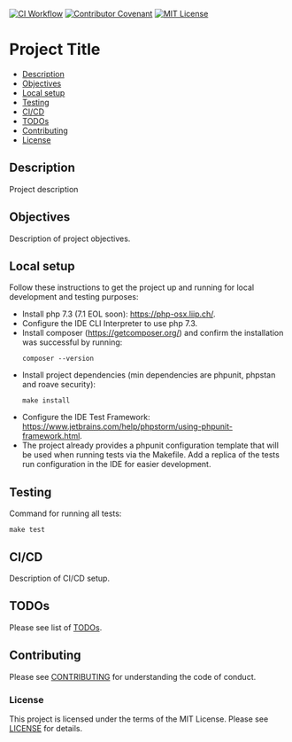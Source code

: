 [![CI Workflow](https://github.com/ariannasg/php-tdd-template/workflows/CI%20Workflow/badge.svg)](https://github.com/ariannasg/php-tdd-template/actions?query=workflow%3A%22CI+Workflow%22)
[![Contributor Covenant](https://img.shields.io/badge/Contributor%20Covenant-v2.0%20adopted-ff69b4.svg)](.github/CONTRIBUTING.md)
[![MIT License](https://img.shields.io/badge/License-MIT-green.svg)](LICENSE.md)

# Project Title

* [Description](#description)
* [Objectives](#objectives)
* [Local setup](#local-setup)
* [Testing](#testing)
* [CI/CD](#cicd)
* [TODOs](./TODO.md)
* [Contributing](#contributing)
* [License](#license)

## Description
Project description

## Objectives
Description of project objectives.

## Local setup
Follow these instructions to get the project up and running for local development and testing purposes:
- Install php 7.3 (7.1 EOL soon): https://php-osx.liip.ch/.
- Configure the IDE CLI Interpreter to use php 7.3.
- Install composer (https://getcomposer.org/) and confirm the installation was successful by running:
    ```
    composer --version
    ```
- Install project dependencies (min dependencies are phpunit, phpstan and roave security):
    ```
    make install
    ```
- Configure the IDE Test Framework: https://www.jetbrains.com/help/phpstorm/using-phpunit-framework.html.
- The project already provides a phpunit configuration template that will be used when running tests via the Makefile.
Add a replica of the tests run configuration in the IDE for easier development.

## Testing
Command for running all tests:
```
make test
```

## CI/CD
Description of CI/CD setup.

## TODOs
Please see list of [TODOs](TODO.md).

## Contributing
Please see [CONTRIBUTING](.github/CONTRIBUTING.md) for understanding the code of conduct.

### License
This project is licensed under the terms of the MIT License.
Please see [LICENSE](LICENSE.md) for details.